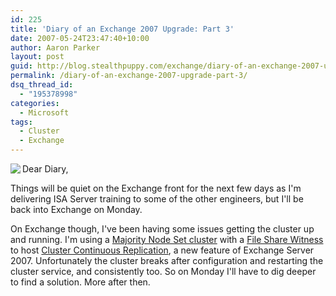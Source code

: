 ```yaml
---
id: 225
title: 'Diary of an Exchange 2007 Upgrade: Part 3'
date: 2007-05-24T23:47:40+10:00
author: Aaron Parker
layout: post
guid: http://blog.stealthpuppy.com/exchange/diary-of-an-exchange-2007-upgrade-part-3
permalink: /diary-of-an-exchange-2007-upgrade-part-3/
dsq_thread_id:
  - "195378998"
categories:
  - Microsoft
tags:
  - Cluster
  - Exchange
---
```

<img align="left" src="{{site.baseurl}}.com/media/2007/05/exchange3.png" />Dear Diary,

Things will be quiet on the Exchange front for the next few days as I'm delivering ISA Server training to some of the other engineers, but I'll be back into Exchange on Monday.

On Exchange though, I've been having some issues getting the cluster up and running. I'm using a [Majority Node Set cluster](http://technet2.microsoft.com/windowsserver/en/library/e70333db-5048-4a56-b5a9-8353756de10b1033.mspx?mfr=true) with a [File Share Witness](http://technet.microsoft.com/en-us/library/5b549e8d-444d-4c3f-928f-b24c1dd19f8f.aspx) to host [Cluster Continuous Replication](http://technet.microsoft.com/en-us/library/c5f5da15-f593-40c1-838d-e6123adb5e10.aspx), a new feature of Exchange Server 2007. Unfortunately the cluster breaks after configuration and restarting the cluster service, and consistently too. So on Monday I'll have to dig deeper to find a solution. More after then.